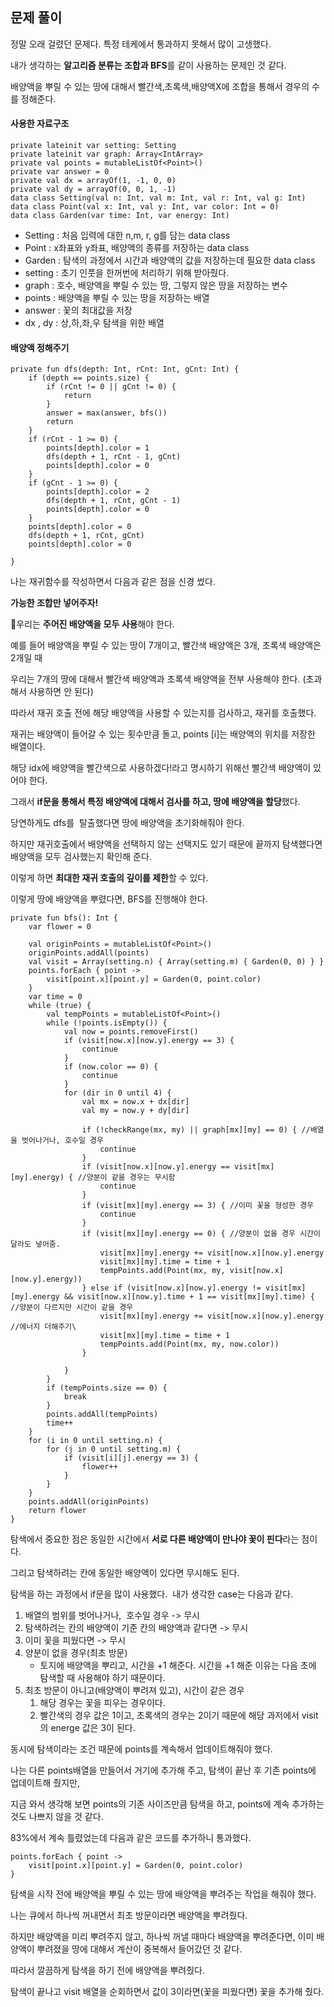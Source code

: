 ## 문제 풀이

정말 오래 걸렸던 문제다. 특정 테케에서 통과하지 못해서 많이 고생했다.

내가 생각하는 **알고리즘 분류는 조합과 BFS**를 같이 사용하는 문제인 것 같다.

배양액을 뿌릴 수 있는 땅에 대해서 빨간색,초록색,배양액X에 조합을 통해서 경우의 수를 정해준다.

#### 사용한 자료구조 

```
private lateinit var setting: Setting
private lateinit var graph: Array<IntArray>
private val points = mutableListOf<Point>()
private var answer = 0
private val dx = arrayOf(1, -1, 0, 0)
private val dy = arrayOf(0, 0, 1, -1)
data class Setting(val n: Int, val m: Int, val r: Int, val g: Int)
data class Point(val x: Int, val y: Int, var color: Int = 0)
data class Garden(var time: Int, var energy: Int)
```

-   Setting : 처음 입력에 대한 n,m, r, g를 담는 data class
-   Point : x좌표와 y좌표, 배양액의 종류를 저장하는 data class
-   Garden : 탐색의 과정에서 시간과 배양액의 값을 저장하는데 필요한 data class
-   setting : 초기 인풋을 한꺼번에 처리하기 위해 받아줬다.
-   graph : 호수, 배양액을 뿌릴 수 있는 땅, 그렇지 않은 땅을 저장하는 변수
-   points : 배양액을 뿌릴 수 있는 땅을 저장하는 배열
-   answer : 꽃의 최대값을 저장
-   dx , dy : 상,하,좌,우 탐색을 위한 배열

#### 배양액 정해주기

```
private fun dfs(depth: Int, rCnt: Int, gCnt: Int) {
    if (depth == points.size) {
        if (rCnt != 0 || gCnt != 0) {
            return
        }
        answer = max(answer, bfs())
        return
    }
    if (rCnt - 1 >= 0) {
        points[depth].color = 1
        dfs(depth + 1, rCnt - 1, gCnt)
        points[depth].color = 0
    }
    if (gCnt - 1 >= 0) {
        points[depth].color = 2
        dfs(depth + 1, rCnt, gCnt - 1)
        points[depth].color = 0
    }
    points[depth].color = 0
    dfs(depth + 1, rCnt, gCnt)
    points[depth].color = 0

}
```

나는 재귀함수를 작성하면서 다음과 같은 점을 신경 썼다.

**가능한 조합만 넣어주자!**

우리는 **주어진 배양액을 모두 사용**해야 한다.

예를 들어 배양액을 뿌릴 수 있는 땅이 7개이고, 빨간색 배양액은 3개, 초록색 배양액은 2개일 때

우리는 7개의 땅에 대해서 빨간색 배양액과 초록색 배양액을 전부 사용해야 한다. (초과해서 사용하면 안 된다)

따라서 재귀 호출 전에 해당 배양액을 사용할 수 있는지를 검사하고, 재귀를 호출했다.

재귀는 배양액이 들어갈 수 있는 횟수만큼 돌고, points \[i\]는 배양액의 위치를 저장한 배열이다.

해당 idx에 배양액을 빨간색으로 사용하겠다!라고 명시하기 위해선 빨간색 배양액이 있어야 한다.

그래서 **if문을 통해서 특정 배양액에 대해서 검사를 하고, 땅에 배양액을 할당**했다.

당연하게도 dfs를  탈출했다면 땅에 배양액을 초기화해줘야 한다.

하지만 재귀호출에서 배양액을 선택하지 않는 선택지도 있기 때문에 끝까지 탐색했다면 배양액을 모두 검사했는지 확인해 준다.

이렇게 하면 **최대한 재귀 호출의 깊이를 제한**할 수 있다.

이렇게 땅에 배양액을 뿌렸다면, BFS를 진행해야 한다.

```
private fun bfs(): Int {
    var flower = 0

    val originPoints = mutableListOf<Point>()
    originPoints.addAll(points)
    val visit = Array(setting.n) { Array(setting.m) { Garden(0, 0) } }
    points.forEach { point ->
        visit[point.x][point.y] = Garden(0, point.color)
    }
    var time = 0
    while (true) {
        val tempPoints = mutableListOf<Point>()
        while (!points.isEmpty()) {
            val now = points.removeFirst()
            if (visit[now.x][now.y].energy == 3) {
                continue
            }
            if (now.color == 0) {
                continue
            }
            for (dir in 0 until 4) {
                val mx = now.x + dx[dir]
                val my = now.y + dy[dir]

                if (!checkRange(mx, my) || graph[mx][my] == 0) { //배열을 벗어나거나, 호수일 경우
                    continue
                }
                if (visit[now.x][now.y].energy == visit[mx][my].energy) { //양분이 같을 경우는 무시함
                    continue
                }
                if (visit[mx][my].energy == 3) { //이미 꽃을 형성한 경우
                    continue
                }
                if (visit[mx][my].energy == 0) { //양분이 없을 경우 시간이 달라도 넣어줌.
                    visit[mx][my].energy += visit[now.x][now.y].energy
                    visit[mx][my].time = time + 1
                    tempPoints.add(Point(mx, my, visit[now.x][now.y].energy))
                } else if (visit[now.x][now.y].energy != visit[mx][my].energy && visit[now.x][now.y].time + 1 == visit[mx][my].time) { //양분이 다르지만 시간이 같을 경우
                    visit[mx][my].energy += visit[now.x][now.y].energy //에너지 더해주기\
                    visit[mx][my].time = time + 1
                    tempPoints.add(Point(mx, my, now.color))
                }

            }
        }
        if (tempPoints.size == 0) {
            break
        }
        points.addAll(tempPoints)
        time++
    }
    for (i in 0 until setting.n) {
        for (j in 0 until setting.m) {
            if (visit[i][j].energy == 3) {
                flower++
            }
        }
    }
    points.addAll(originPoints)
    return flower
}
```

탐색에서 중요한 점은 동일한 시간에서 **서로 다른 배양액이 만나야 꽃이 핀다**라는 점이다.

그리고 탐색하려는 칸에 동일한 배양액이 있다면 무시해도 된다.

탐색을 하는 과정에서 if문을 많이 사용했다.  내가 생각한 case는 다음과 같다.

1.  배열의 범위를 벗어나거나,  호수일 경우 -> 무시
2.  탐색하려는 칸의 배양액이 기준 칸의 배양액과 같다면 -> 무시
3.  이미 꽃을 피웠다면 -> 무시
4.  양분이 없을 경우(최초 방문)
    -   토지에 배양액을 뿌리고, 시간을 +1 해준다. 시간을 +1 해준 이유는 다음 초에 탐색할 때 사용해야 하기 때문이다.
5.  최초 방문이 아니고(배양액이 뿌려져 있고), 시간이 같은 경우
    1.  해당 경우는 꽃을 피우는 경우이다.
    2.  빨간색의 경우 값은 1이고, 초록색의 경우는 2이기 때문에 해당 과저에서 visit의 energe 값은 3이 된다.

동시에 탐색이라는 조건 때문에 points를 계속해서 업데이트해줘야 했다.

나는 다른 points배열을 만들어서 거기에 추가해 주고, 탐색이 끝난 후 기존 points에 업데이트해 줬지만,

지금 와서 생각해 보면 points의 기존 사이즈만큼 탐색을 하고, points에 계속 추가하는 것도 나쁘지 않을 것 같다.

83%에서 계속 틀렸었는데 다음과 같은 코드를 추가하니 통과했다.

```
points.forEach { point ->
    visit[point.x][point.y] = Garden(0, point.color)
}
```

탐색을 시작 전에 배양액을 뿌릴 수 있는 땅에 배양액을 뿌려주는 작업을 해줘야 했다.

나는 큐에서 하나씩 꺼내면서 최초 방문이라면 배양액을 뿌려줬다.

하지만 배양액을 미리 뿌려주지 않고, 하나씩 꺼낼 때마다 배양액을 뿌려준다면, 이미 배양액이 뿌려졌을 땅에 대해서 계산이 중복해서 들어갔던 것 같다.

따라서 깔끔하게 탐색을 하기 전에 배양액을 뿌려줬다.

탐색이 끝나고 visit 배열을 순회하면서 값이 3이라면(꽃을 피웠다면) 꽃을 추가해 줬다.